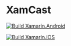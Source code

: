 # XamCast

[![Build Xamarin.Android](https://github.com/Sweekriti91/XamCast/actions/workflows/android.yml/badge.svg?branch=main)](https://github.com/Sweekriti91/XamCast/actions/workflows/android.yml)

[![Build Xamarin.iOS](https://github.com/Sweekriti91/XamCast/actions/workflows/ios.yml/badge.svg)](https://github.com/Sweekriti91/XamCast/actions/workflows/ios.yml)
